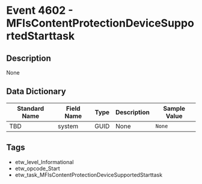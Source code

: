 # Event 4602 - MFIsContentProtectionDeviceSupportedStarttask

## Description
None

## Data Dictionary
|Standard Name|Field Name|Type|Description|Sample Value|
|---|---|---|---|---|
|TBD|system|GUID|None|`None`|

## Tags
* etw_level_Informational
* etw_opcode_Start
* etw_task_MFIsContentProtectionDeviceSupportedStarttask